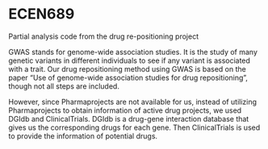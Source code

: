 # ECEN689
Partial analysis code from the drug re-positioning project

GWAS stands for genome-wide association studies. It is the study of many genetic variants in different individuals to see if any variant is associated with a trait.
Our drug repositioning method using GWAS is based on the paper “Use of genome-wide association studies for drug repositioning”, though not all steps are included.

However, since Pharmaprojects are not available for us, instead of utilizing Pharmaprojects to obtain information of active drug projects, we used DGIdb and ClinicalTrials. DGIdb is a drug-gene interaction database that gives us the corresponding drugs for each gene. Then ClinicalTrials is used to provide the information of potential drugs.
